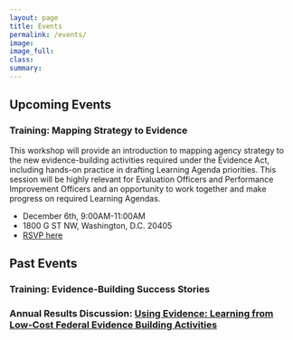 ```yaml
---
layout: page
title: Events
permalink: /events/
image:
image_full: 
class:
summary: 
---
```

## Upcoming Events
### Training: Mapping Strategy to Evidence
This workshop will provide an introduction to mapping agency strategy to the new evidence-building activities required under the Evidence Act, including hands-on practice in drafting Learning Agenda priorities. This session will be highly relevant for Evaluation Officers and Performance Improvement Officers and an opportunity to work together and make progress on required Learning Agendas. 
- December 6th, 9:00AM-11:00AM
- 1800 G ST NW, Washington, D.C. 20405
- <a href="https://www.eventbrite.com/e/osspi-fall-training-mapping-strategy-to-evidence-for-federal-employees-only-tickets-75360947623">RSVP here</a>


## Past Events
### Training: Evidence-Building Success Stories
### Annual Results Discussion: <a href="https://oes.gsa.gov/2019annualevent">Using Evidence: Learning from Low-Cost Federal Evidence Building Activities</a>

